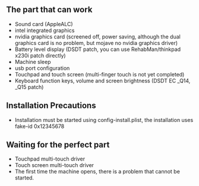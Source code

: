 ## The part that can work
* Sound card (AppleALC)
* intel integrated graphics
* nvidia graphics card (screened off, power saving, although the dual graphics card is no problem, but mojave no nvidia graphics driver)
* Battery level display (DSDT patch, you can use RehabMan/thinkpad x230i patch directly)
* Machine sleep
* usb port configuration
* Touchpad and touch screen (multi-finger touch is not yet completed)
* Keyboard function keys, volume and screen brightness (DSDT EC _Q14, _Q15 patch)

## Installation Precautions
* Installation must be started using config-install.plist, the installation uses fake-id 0x12345678

## Waiting for the perfect part
* Touchpad multi-touch driver
* Touch screen multi-touch driver
* The first time the machine opens, there is a problem that cannot be started.